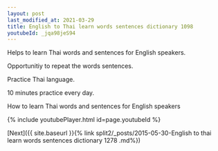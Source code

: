 ```yaml
---
layout: post
last_modified_at: 2021-03-29
title: English to Thai learn words sentences dictionary 1098 
youtubeId: _jqa98jeS94
---
```

 
 
Helps to learn Thai words and sentences for English speakers.

Opportunitiy to repeat the words sentences. 

Practice Thai language. 
 
10 minutes practice every day. 
 
How to learn Thai words and sentences for English speakers 
 
{% include youtubePlayer.html id=page.youtubeId %}
 
 
[Next]({{ site.baseurl }}{% link  split2/_posts/2015-05-30-English to thai learn words sentences dictionary 1278 .md%})
 
